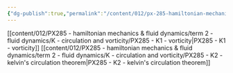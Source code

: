 ```yaml
---
{"dg-publish":true,"permalink":"/content/012/px-285-hamiltonian-mechanics-and-fluid-dynamics/term-2-fluid-dynamics/k-circulation-and-vorticity/k-circulation-and-vorticity/","noteIcon":"1","created":"2025-08-27T13:15:24.347+01:00","updated":"2025-03-01T14:35:25.000+00:00"}
---
```


[[content/012/PX285 - hamiltonian mechanics & fluid dynamics/term 2 - fluid dynamics/K - circulation and vorticity/PX285 - K1 - vorticity\|PX285 - K1 - vorticity]]
[[content/012/PX285 - hamiltonian mechanics & fluid dynamics/term 2 - fluid dynamics/K - circulation and vorticity/PX285 - K2 - kelvin's circulation theorem\|PX285 - K2 - kelvin's circulation theorem]]
